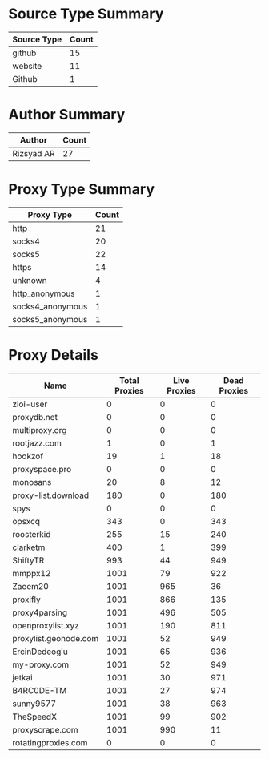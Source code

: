 # Source Type Summary

| Source Type | Count |
|-------------|-------|
| github | 15 |
| website | 11 |
| Github | 1 |


# Author Summary

| Author | Count |
|--------|-------|
| Rizsyad AR | 27 |


# Proxy Type Summary

| Proxy Type | Count |
|------------|-------|
| http | 21 |
| socks4 | 20 |
| socks5 | 22 |
| https | 14 |
| unknown | 4 |
| http_anonymous | 1 |
| socks4_anonymous | 1 |
| socks5_anonymous | 1 |


# Proxy Details

| Name | Total Proxies | Live Proxies | Dead Proxies |
|------|---------------|--------------|---------------|
| zloi-user | 0 | 0 | 0 |
| proxydb.net | 0 | 0 | 0 |
| multiproxy.org | 0 | 0 | 0 |
| rootjazz.com | 1 | 0 | 1 |
| hookzof | 19 | 1 | 18 |
| proxyspace.pro | 0 | 0 | 0 |
| monosans | 20 | 8 | 12 |
| proxy-list.download | 180 | 0 | 180 |
| spys | 0 | 0 | 0 |
| opsxcq | 343 | 0 | 343 |
| roosterkid | 255 | 15 | 240 |
| clarketm | 400 | 1 | 399 |
| ShiftyTR | 993 | 44 | 949 |
| mmppx12 | 1001 | 79 | 922 |
| Zaeem20 | 1001 | 965 | 36 |
| proxifly | 1001 | 866 | 135 |
| proxy4parsing | 1001 | 496 | 505 |
| openproxylist.xyz | 1001 | 190 | 811 |
| proxylist.geonode.com | 1001 | 52 | 949 |
| ErcinDedeoglu | 1001 | 65 | 936 |
| my-proxy.com | 1001 | 52 | 949 |
| jetkai | 1001 | 30 | 971 |
| B4RC0DE-TM | 1001 | 27 | 974 |
| sunny9577 | 1001 | 38 | 963 |
| TheSpeedX | 1001 | 99 | 902 |
| proxyscrape.com | 1001 | 990 | 11 |
| rotatingproxies.com | 0 | 0 | 0 |
